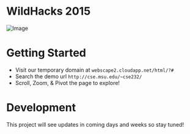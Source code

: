 # WildHacks 2015
![Image](https://cloud.githubusercontent.com/assets/3631807/11358462/397fbe2e-9240-11e5-91cc-822a58472a0e.png)

# Getting Started
* Visit our temporary domain at ```webscape2.cloudapp.net/html/?#```
* Search the demo url ```http://cse.msu.edu/~cse232/```
* Scroll, Zoom, & Pivot the page to explore!
 
# Development
This project will see updates in coming days and weeks so stay tuned!
